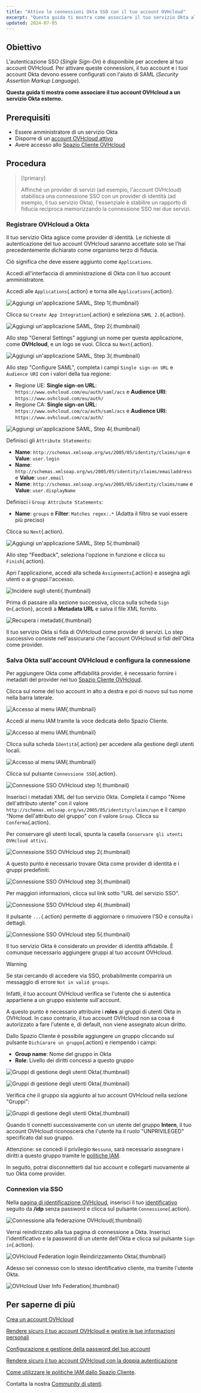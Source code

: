 ```yaml
---
title: "Attiva le connessioni Okta SSO con il tuo account OVHcloud"
excerpt: "Questa guida ti mostra come associare il tuo servizio Okta al tuo account OVHcloud tramite SAML 2.0"
updated: 2024-07-05
---
```


## Obiettivo

L'autenticazione SSO (*Single Sign-On*) è disponibile per accedere al tuo account OVHcloud. Per attivare queste connessioni, il tuo account e i tuoi account Okta devono essere configurati con l'aiuto di SAML (*Security Assertion Markup Language*).

**Questa guida ti mostra come associare il tuo account OVHcloud a un servizio Okta esterno.**

## Prerequisiti

- Essere amministratore di un servizio Okta
- Disporre di un [account OVHcloud attivo](/pages/account_and_service_management/account_information/ovhcloud-account-creation)
- Avere accesso allo [Spazio Cliente OVHcloud](https://www.ovh.com/auth/?action=gotomanager&from=https://www.ovh.it/&ovhSubsidiary=it)

## Procedura

> [!primary]
>
> Affinché un provider di servizi (ad esempio, l'account OVHcloud) stabilisca una connessione SSO con un provider di identità (ad esempio, il tuo servizio Okta), l'essenziale è stabilire un rapporto di fiducia reciproca memorizzando la connessione SSO nei due servizi.
>

### Registrare OVHcloud a Okta

Il tuo servizio Okta agisce come provider di identità. Le richieste di autenticazione del tuo account OVHcloud saranno accettate solo se l'hai precedentemente dichiarato come organismo terzo di fiducia.

Ciò significa che deve essere aggiunto come `Applications`.

Accedi all'interfaccia di amministrazione di Okta con il tuo account amministratore.

Accedi alle `Applications`{.action} e torna alle `Applications`{.action}.

![Aggiungi un'applicazione SAML, Step 1](images/OKTA_add_application_step1.png){.thumbnail}

Clicca su `Create App Integration`{.action} e seleziona `SAML 2.0`{.action}.

![Aggiungi un'applicazione SAML, Step 2](images/OKTA_add_application_step2.png){.thumbnail}

Allo step "General Settings" aggiungi un nome per questa applicazione, come **OVHcloud**, e un logo se vuoi. Clicca su `Next`{.action}.

![Aggiungi un'applicazione SAML, Step 3](images/OKTA_add_application_step3.png){.thumbnail}

Allo step "Configure SAML", completa i campi `Single sign-on URL` e `Audience URI` con i valori della tua regione:

- Regione UE: **Single sign-on URL**: `https://www.ovhcloud.com/eu/auth/saml/acs` e **Audience URI**: `https://www.ovhcloud.com/eu/auth/`
- Regione CA: **Single sign-on URL**: `https://www.ovhcloud.com/ca/auth/saml/acs` e **Audience URI**: `https://www.ovhcloud.com/ca/auth/`

![Aggiungi un'applicazione SAML, Step 4](images/OKTA_add_application_step4.png){.thumbnail}

Definisci gli `Attribute Statements`:

- **Name**: `http://schemas.xmlsoap.org/ws/2005/05/identity/claims/upn` e **Value**: `user.login`
- **Name**: `http://schemas.xmlsoap.org/ws/2005/05/identity/claims/emailaddress` e **Value**: `user.email`
- **Name**: `http://schemas.xmlsoap.org/ws/2005/05/identity/claims/name` e **Value**: `user.displayName`

Definisci i `Group Attribute Statements`:

- **Name**: `groups` e **Filter**: `Matches regex:.*` (Adatta il filtro se vuoi essere più preciso)

Clicca su `Next`{.action}.

![Aggiungi un'applicazione SAML, Step 5](images/OKTA_add_application_step5.png){.thumbnail}

Allo step "Feedback", seleziona l'opzione in funzione e clicca su `Finish`{.action}.

Apri l'applicazione, accedi alla scheda `Assignments`{.action} e assegna agli utenti o ai gruppi l'accesso.

![Incidere sugli utenti](images/OKTA_add_user.png){.thumbnail}

Prima di passare alla sezione successiva, clicca sulla scheda `Sign On`{.action}, accedi a **Metadata URL** e salva il file XML fornito.

![Recupera i metadati](images/OKTA_retrieve_metadata.png){.thumbnail}

Il tuo servizio Okta si fida di OVHcloud come provider di servizi. Lo step successivo consiste nell'assicurarsi che l'account OVHcloud si fidi dell'Okta come provider.

### Salva Okta sull'account OVHcloud e configura la connessione

Per aggiungere Okta come affidabilità provider, è necessario fornire i metadati del provider nel tuo [Spazio Cliente OVHcloud](https://www.ovh.com/auth/?action=gotomanager&from=https://www.ovh.it/&ovhSubsidiary=it).

Clicca sul nome del tuo account in alto a destra e poi di nuovo sul tuo nome nella barra laterale.

![Accesso al menu IAM](images/access_to_the_IAM_menu_01.png){.thumbnail}

Accedi al menu IAM tramite la voce dedicata dello Spazio Cliente.

![Accesso al menu IAM](/pages/assets/screens/control_panel/product-selection/right-column/initials/identity-and-access-management-iam.png){.thumbnail}

Clicca sulla scheda `Identità`{.action} per accedere alla gestione degli utenti locali.

![Accesso al menu IAM](images/access_to_the_IAM_menu_03.png){.thumbnail}

Clicca sul pulsante `Connessione SSO`{.action}.

![Connessione SSO OVHcloud step 1](images/ovhcloud_user_management_connect_sso_1.png){.thumbnail}

Inserisci i metadati XML del tuo servizio Okta. Completa il campo "Nome dell'attributo utente" con il valore `http://schemas.xmlsoap.org/ws/2005/05/identity/claims/upn` e il campo "Nome dell'attributo del gruppo" con il valore `Group`. Clicca su `Conferma`{.action}.

Per conservare gli utenti locali, spunta la casella `Conservare gli utenti OVHcloud attivi`.

![Connessione SSO OVHcloud step 2](images/ovhcloud_add_federation.png){.thumbnail}

A questo punto è necessario trovare Okta come provider di identità e i gruppi predefiniti.

![Connessione SSO OVHcloud step 3](images/ovhcloud_add_federation_success.png){.thumbnail}

Per maggiori informazioni, clicca sul link sotto "URL del servizio SSO".

![Connessione SSO OVHcloud step 4](images/ovhcloud_idp_details.png){.thumbnail}

Il pulsante `...`{.action} permette di aggiornare o rimuovere l'SO e consulta i dettagli.

![Connessione SSO OVHcloud step 5](images/ovhcloud_user_management_connect_sso_5.png){.thumbnail}

Il tuo servizio Okta è considerato un provider di identità affidabile. È comunque necessario aggiungere gruppi al tuo account OVHcloud.

> [!warning]
> Se stai cercando di accedere via SSO, probabilmente comparirà un messaggio di errore `Not in valid groups`.
>
> Infatti, il tuo account OVHcloud verifica se l'utente che si autentica appartiene a un gruppo esistente sull'account.
>

A questo punto è necessario attribuire i **roles** ai gruppi di utenti Okta in OVHcloud. In caso contrario, il tuo account OVHcloud non sa cosa è autorizzato a fare l'utente e, di default, non viene assegnato alcun diritto.

Dallo Spazio Cliente è possibile aggiungere un gruppo cliccando sul pulsante `Dichiarare un gruppo`{.action} e riempendo i campi:

- **Group name**: Nome del gruppo in Okta
- **Role**: Livello dei diritti concessi a questo gruppo

![Gruppi di gestione degli utenti Okta](images/ovhcloud_user_management_groups_1.png){.thumbnail}

![Gruppi di gestione degli utenti Okta](images/ovhcloud_user_management_groups_2.png){.thumbnail}

Verifica che il gruppo sia aggiunto al tuo account OVHcloud nella sezione "Gruppi":

![Gruppi di gestione degli utenti Okta](images/ovhcloud_user_management_groups_3.png){.thumbnail}

Quando ti connetti successivamente con un utente del gruppo **Intern**, il tuo account OVHcloud riconoscerà che l'utente ha il ruolo "UNPRIVILEGED" specificato dal suo gruppo.

Attenzione: se concedi il privilegio `Nessuno`, sarà necessario assegnare i diritti a questo gruppo tramite le [politiche IAM](/pages/account_and_service_management/account_information/iam-policy-ui).

In seguito, potrai disconnetterti dal tuo account e collegarti nuovamente al tuo Okta come provider.

### Connexion via SSO

Nella [pagina di identificazione OVHcloud](https://www.ovh.com/auth/?action=gotomanager&from=https://www.ovh.it/&ovhSubsidiary=it), inserisci il tuo [identificativo](/pages/account_and_service_management/account_information/ovhcloud-account-creation#qual-e-il-mio-identificativo-cliente) seguito da **/idp** senza password e clicca sul pulsante `Connessione`{.action}.

![Connessione alla federazione OVHcloud](images/ovhcloud_federation_login_1.png){.thumbnail}

Verrai reindirizzato alla tua pagina di connessione a Okta. Inserisci l'identificativo e la password di un utente dell'Okta e clicca sul pulsante `Sign in`{.action}.

![OVHcloud Federation login Reindirizzamento Okta](images/OKTA_login.png){.thumbnail}

Adesso sei connesso con lo stesso identificativo cliente, ma tramite l'utente Okta.

![OVHcloud User Info Federation](images/ovhcloud_user_infos_federation.png){.thumbnail}

## Per saperne di più

[Crea un account OVHcloud](/pages/account_and_service_management/account_information/ovhcloud-account-creation)

[Rendere sicuro il tuo account OVHcloud e gestire le tue informazioni personali](/pages/account_and_service_management/account_information/all_about_username)

[Configurazione e gestione della password del tuo account](/pages/account_and_service_management/account_information/manage-ovh-password)

[Rendere sicuro il tuo account OVHcloud con la doppia autenticazione](/pages/account_and_service_management/account_information/secure-ovhcloud-account-with-2fa)

[Come utilizzare le politiche IAM dallo Spazio Cliente](/pages/account_and_service_management/account_information/iam-policy-ui).

Contatta la nostra [Community di utenti](/links/community).